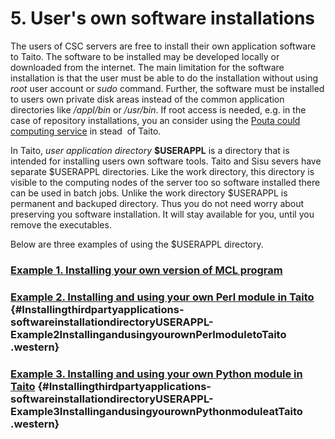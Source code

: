 # 5. User's own software installations

The users of CSC servers are free to install their own application
software to Taito. The software to be installed may be developed locally
or downloaded from the internet. The main limitation for the software
installation is that the user must be able to do the installation
without using *root* user account or *sudo* command. Further, the
software must be installed to users own private disk areas instead of
the common application directories like */appl/bin* or */usr/bin*.<span
style="color: rgb(0,0,0);"> </span>If root access is needed, e.g. in the
case of repository installations, you an consider using the [Pouta could
computing service] in stead  of Taito.

In Taito, *user application directory* **$USERAPPL** is a directory that
is intended for installing users own software tools. Taito and Sisu
severs have separate $USERAPPL directories. Like the work directory,
this directory is visible to the computing nodes of the server too so
software installed there can be used in batch jobs. Unlike the work
directory $USERAPPL is permanent and backuped directory. Thus you do not
need worry about preserving you software installation. It will stay
available for you, until you remove the executables.

Below are three examples of using the $USERAPPL directory.

### [Example 1. Installing your own version of MCL program]

### [Example 2. Installing and using your own Perl module in Taito] {#Installingthirdpartyapplications-softwareinstallationdirectoryUSERAPPL-Example2InstallingandusingyourownPerlmoduletoTaito .western}

### [Example 3. Installing and using your own Python module in Taito] {#Installingthirdpartyapplications-softwareinstallationdirectoryUSERAPPL-Example3InstallingandusingyourownPythonmoduleatTaito .western}

 

 

  [Pouta could computing service]: https://research.csc.fi/pouta-user-guide
  [Example 1. Installing your own version of MCL program]: https://research.csc.fi/taito-example-1.
  [Example 2. Installing and using your own Perl module in Taito]: https://research.csc.fi/csc-guide-user-specific-directories-at-the-servers-of-csc#ex2
  [Example 3. Installing and using your own Python module in Taito]: https://research.csc.fi/csc-guide-user-specific-directories-at-the-servers-of-csc#ex3
